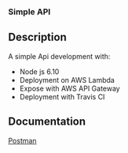 ### Simple API
## Description
A simple Api development with:
- Node js 6.10
- Deployment on AWS Lambda
- Expose with AWS API Gateway
- Deployment with Travis CI

## Documentation
[Postman](https://documenter.getpostman.com/view/4515516/simple-api/RW8FFm6s)
